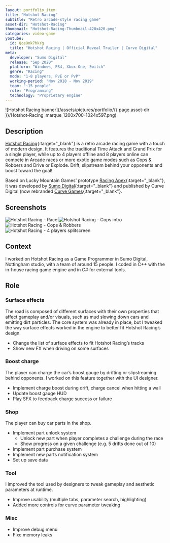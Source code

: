 ```yaml
---
layout: portfolio_item
title: "Hotshot Racing"
subtitle: "Retro arcade-style racing game"
asset-dir: "Hotshot-Racing"
thumbnail: "Hotshot-Racing-Thumbnail-420x420.png"
categories: video-game
youtube:
  id: Qce9nk7hkYg
  title: "Hotshot Racing | Official Reveal Trailer | Curve Digital"
meta:
  developer: "Sumo Digital"
  release: "Sep 2020"
  platform: "Windows, PS4, Xbox One, Switch"
  genre: "Racing"
  mode: "1-8 players, PvE or PvP"
  working-period: "Nov 2018 - Nov 2019"
  team: "~15 people"
  role: "Programming"
  technology: "Proprietary engine"
---
```

![Hotshot Racing banner](/assets/pictures/portfolio/{{ page.asset-dir }}/Hotshot-Racing_marque_1200x700-1024x597.png)

## Description

[Hotshot Racing](https://curvegames.com/our-games/hotshot-racing/){:target="_blank"} is a retro arcade racing game with a touch of modern design. It features the traditional Time Attack and Grand Prix for a single player, while up to 4 players offline and 8 players online can compete in Arcade races or more exotic game modes such as Cops & Robbers and Drive or Explode. Drift, slipstream behind your opponents and boost toward the goal!

Based on Lucky Mountain Games’ prototype [Racing Apex](https://twitter.com/racingapexgame){:target="_blank"}, it was developed by [Sumo Digital](https://www.sumo-digital.com/){:target="_blank"} and published by Curve Digital (now rebranded [Curve Games](https://curvegames.com/){:target="_blank"}.

## Screenshots

<div class="grid">
  <img src="/assets/pictures/portfolio/{{ page.asset-dir }}/Hotshot Racing - Race.jpg" alt="Hotshot Racing - Race">
  <img src="/assets/pictures/portfolio/{{ page.asset-dir }}/Hotshot Racing - Cops intro.jpg" alt="Hotshot Racing - Cops intro">
  <img src="/assets/pictures/portfolio/{{ page.asset-dir }}/Hotshot Racing - Cops & Robbers.jpg" alt="Hotshot Racing - Cops & Robbers">
  <img src="/assets/pictures/portfolio/{{ page.asset-dir }}/Hotshot Racing - 4 players splitscreen.jpg" alt="Hotshot Racing - 4 players splitscreen">
</div>

## Context

I worked on Hotshot Racing as a Game Programmer in Sumo Digital, Nottingham studio, with a team of around 15 people. I coded in C++ with the in-house racing game engine and in C# for external tools.

## Role

### Surface effects

The road is composed of different surfaces with their own properties that affect gameplay and/or visuals, such as mud slowing down cars and emitting dirt particles. The core system was already in place, but I tweaked the way surface effects worked in the engine to better fit Hotshot Racing’s design.

- Change the list of surface effects to fit Hotshot Racing’s tracks
- Show new FX when driving on some surfaces

### Boost charge

The player can charge the car’s boost gauge by drifting or slipstreaming behind opponents. I worked on this feature together with the UI designer.

- Implement charge boost during drift, charge cancel when hitting a wall
- Update boost gauge HUD
- Play SFX to feedback charge success or failure

### Shop

The player can buy car parts in the shop.

- Implement part unlock system
  - Unlock new part when player completes a challenge during the race
  - Show progress on a given challenge (e.g. 5 drifts done out of 10)
- Implement part purchase system
- Implement new parts notification system
- Set up save data

### Tool

I improved the tool used by designers to tweak gameplay and aesthetic parameters at runtime.

- Improve usability (multiple tabs, parameter search, highlighting)
- Added more controls for curve parameter tweaking

### Misc

- Improve debug menu
- Fixe memory leaks